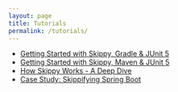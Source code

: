 ```yaml
---
layout: page
title: Tutorials
permalink: /tutorials/
---
```


- [Getting Started with Skippy, Gradle & JUnit 5](/tutorials/skippy-gradle-junit5)
- [Getting Started with Skippy, Maven & JUnit 5](/tutorials/skippy-maven-junit5)
- [How Skippy Works - A Deep Dive](/tutorials/how-skippy-works)
- [Case Study: Skippifying Spring Boot](/tutorials/skippifying-spring-boot)